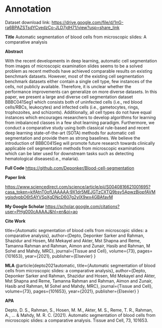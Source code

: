 # Annotation

Dataset download link: https://drive.google.com/file/d/1nG-ra6BPAZSTsdYCvedzCo-JLD7jdH71/view?usp=share_link


**Title**
Automatic segmentation of blood cells from microscopic slides: A comparative analysis

**Abstract**

With the recent developments in deep learning, automatic cell
segmentation from images of microscopic examination slides
seems to be a solved problem as recent methods have achieved
comparable results on existing benchmark datasets. However,
most of the existing cell segmentation benchmark datasets either
contain a single cell type, few instances of the cells, not publicly available. Therefore, it is unclear whether the performance
improvements can generalize on more diverse datasets. In this
paper, we present a large and diverse cell segmentation dataset
BBBC041Seg1 which consists both of uninfected cells (i.e., red
blood cells/RBCs, leukocytes) and infected cells (i.e., gametocytes, rings, trophozoites, and schizonts). Additionally, all cell
types do not have equal instances which encourages researchers
to develop algorithms for learning from imbalanced classes in a
few shot learning paradigm. Furthermore, we conduct a comparative study using both classical rule-based and recent deep
learning state-of-the-art (SOTA) methods for automatic cell segmentation and provide them as strong baselines. We believe the
introduction of BBBC041Seg will promote future research towards clinically applicable cell segmentation methods from microscopic examinations which can be later used for downstream
tasks such as detecting hematological diseases(i.e., malaria).



**Full Code**
https://github.com/Deponker/Blood-cell-segmentation

**Paper link**

https://www.sciencedirect.com/science/article/pii/S0040816621001695?casa_token=klfAtnT0ofUAAAAA:9X1dr5MEJGTzCXTQ9bsy5ApwzBjopfAVMvgisdypbO6t5AYVSpXgDNcD607g2yIX9wx4GBAfavM

**My Google Scholar**
https://scholar.google.com/citations?user=PHg000cAAAAJ&hl=en&oi=ao

**Cite Work**

title={Automatic segmentation of blood cells from microscopic slides: a comparative analysis},
author={Depto, Deponker Sarker and Rahman, Shazidur and Hosen, Md Mekayel and Akter, Mst Shapna and Reme, Tamanna Rahman and Rahman, Aimon and Zunair, Hasib and Rahman, M Sohel and Mahdy, MRC},
journal={Tissue and Cell},
volume={73},
pages={101653},
year={2021},
publisher={Elsevier}
}

**MLA**
@article{depto2021automatic,
  title={Automatic segmentation of blood cells from microscopic slides: a comparative analysis},
  author={Depto, Deponker Sarker and Rahman, Shazidur and Hosen, Md Mekayel and Akter, Mst Shapna and Reme, Tamanna Rahman and Rahman, Aimon and Zunair, Hasib and Rahman, M Sohel and Mahdy, MRC},
  journal={Tissue and Cell},
  volume={73},
  pages={101653},
  year={2021},
  publisher={Elsevier}
}

**APA**

Depto, D. S., Rahman, S., Hosen, M. M., Akter, M. S., Reme, T. R., Rahman, A., ... & Mahdy, M. R. C. (2021). Automatic segmentation of blood cells from microscopic slides: a comparative analysis. Tissue and Cell, 73, 101653.
